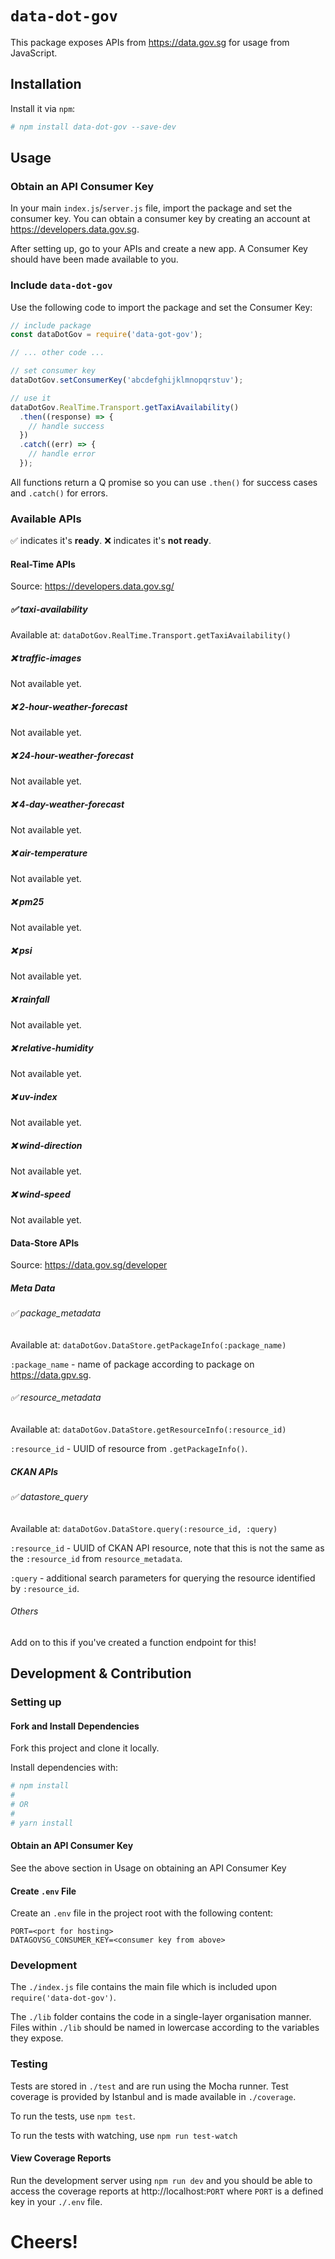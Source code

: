 # `data-dot-gov`
This package exposes APIs from https://data.gov.sg for usage from JavaScript.

## Installation
Install it via `npm`:

```bash
# npm install data-dot-gov --save-dev
```

## Usage

### Obtain an API Consumer Key
In your main `index.js`/`server.js` file, import the package and set the consumer key. You can obtain
a consumer key by creating an account at https://developers.data.gov.sg.

After setting up, go to your APIs and create a new app. A Consumer Key should have been made available to you.

### Include `data-dot-gov`
Use the following code to import the package and set the Consumer Key:

```javascript
// include package
const dataDotGov = require('data-got-gov');

// ... other code ...

// set consumer key
dataDotGov.setConsumerKey('abcdefghijklmnopqrstuv');

// use it
dataDotGov.RealTime.Transport.getTaxiAvailability()
  .then((response) => {
    // handle success
  })
  .catch((err) => {
    // handle error
  });
```

All functions return a Q promise so you can use `.then()` for success cases and `.catch()` for errors.

### Available APIs
✅ indicates it's **ready**.
❌ indicates it's **not ready**.

#### Real-Time APIs
Source: https://developers.data.gov.sg/

##### ✅ taxi-availability

Available at: `dataDotGov.RealTime.Transport.getTaxiAvailability()`

##### ❌ traffic-images

Not available yet.

##### ❌ 2-hour-weather-forecast

Not available yet.

##### ❌ 24-hour-weather-forecast

Not available yet.

##### ❌ 4-day-weather-forecast

Not available yet.

##### ❌ air-temperature

Not available yet.

##### ❌ pm25

Not available yet.

##### ❌ psi

Not available yet.

##### ❌ rainfall

Not available yet.

##### ❌ relative-humidity

Not available yet.

##### ❌ uv-index

Not available yet.

##### ❌ wind-direction

Not available yet.

##### ❌ wind-speed

Not available yet.

#### Data-Store APIs
Source: https://data.gov.sg/developer

##### Meta Data

###### ✅ package_metadata

Available at: `dataDotGov.DataStore.getPackageInfo(:package_name)`

`:package_name` - name of package according to package on https://data.gpv.sg.

###### ✅ resource_metadata

Available at: `dataDotGov.DataStore.getResourceInfo(:resource_id)`

`:resource_id` - UUID of resource from `.getPackageInfo()`.

##### CKAN APIs

###### ✅ datastore_query

Available at: `dataDotGov.DataStore.query(:resource_id, :query)`

`:resource_id` - UUID of CKAN API resource, note that this is not the same as the `:resource_id` from `resource_metadata`.

`:query` - additional search parameters for querying the resource identified by `:resource_id`.

###### Others

Add on to this if you've created a function endpoint for this!

## Development & Contribution
### Setting up
#### Fork and Install Dependencies
Fork this project and clone it locally.

Install dependencies with:

```bash
# npm install
#
# OR
#
# yarn install
```

#### Obtain an API Consumer Key
See the above section in Usage on obtaining an API Consumer Key

#### Create `.env` File
Create an `.env` file in the project root with the following content:

```env
PORT=<port for hosting>
DATAGOVSG_CONSUMER_KEY=<consumer key from above>
```

### Development
The `./index.js` file contains the main file which is included upon `require('data-dot-gov')`.

The `./lib` folder contains the code in a single-layer organisation manner. Files within `./lib`
should be named in lowercase according to the variables they expose.

### Testing
Tests are stored in `./test` and are run using the Mocha runner. Test coverage is
provided by Istanbul and is made available in `./coverage`. 

To run the tests, use `npm test`.

To run the tests with watching, use `npm run test-watch`

#### View Coverage Reports
Run the development server using `npm run dev` and you should be able to access the coverage
reports at http://localhost:`PORT` where `PORT` is a defined key in your `./.env` file.

# Cheers!